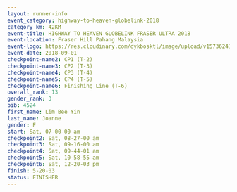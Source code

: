 ```yaml
---
layout: runner-info 
event_category: highway-to-heaven-globelink-2018 
category_km: 42KM 
event-title: HIGHWAY TO HEAVEN GLOBELINK FRASER ULTRA 2018 
event-location: Fraser Hill Pahang Malaysia 
event-logo: https://res.cloudinary.com/dykbosktl/image/upload/v1573624145/Logo/download_nnzjlh.png 
event-date: 2018-09-01 
checkpoint-name2: CP1 (T-2) 
checkpoint-name3: CP2 (T-3) 
checkpoint-name4: CP3 (T-4) 
checkpoint-name5: CP4 (T-5) 
checkpoint-name6: Finishing Line (T-6) 
overall_rank: 13
gender_rank: 3
bib: 4524
first_name: Lim Bee Yin
last_name: Joanne
gender: F
start: Sat, 07-00-00 am
checkpoint2: Sat, 08-27-00 am
checkpoint3: Sat, 09-16-00 am
checkpoint4: Sat, 09-44-01 am
checkpoint5: Sat, 10-58-55 am
checkpoint6: Sat, 12-20-03 pm
finish: 5-20-03
status: FINISHER
---
```

